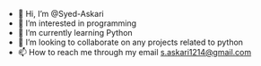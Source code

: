 - 👋 Hi, I’m @Syed-Askari
- 👀 I’m interested in programming
- 🌱 I’m currently learning Python 
- 💞️ I’m looking to collaborate on any projects related to python
- 📫 How to reach me through my email s.askari1214@gmail.com
<!---
Syed-Askari/Syed-Askari is a ✨ special ✨ repository because its `README.md` (this file) appears on your GitHub profile.
You can click the Preview link to take a look at your changes.
--->
